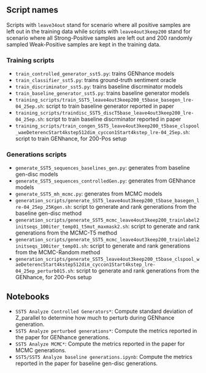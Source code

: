 ##  Script names
Scripts with `leave34out` stand for scenario where all positive samples are left out in the training data while scripts with `leave4out3keep200` stand for scenario where all Strong-Positive samples are left out and 200 randomly sampled Weak-Positive samples are kept in the training data.  

###  Training scripts
- `train_controlled_generator_sst5.py`: trains GENhance models  
- `train_classifier_sst5.py`: trains ground-truth sentiment oracle  
- `train_discriminator_sst5.py`: trains baseline discrminator models  
- `train_baseline_generator_sst5.py`: trains baseline generator models  
- `training_scripts/train_SST5_leave4out3keep200_t5base_basegen_lre-04_25ep.sh`: script to train baseline generator reported in paper  
- `training_scripts/traindisc_SST5_discT5base_leave4out3keep200_lre-04_25ep.sh`: script to train baseline discrminator reported in paper  
- `training_scripts/train_congen_SST5_leave4out3keep200_t5base_clspool_waeDeterencStart4kstep512dim_cyccon1Start4kstep_lre-04_25ep.sh`: script to train GENhance, for 200-Pos setup  


###  Generations scripts
- `generate_SST5_sequences_baselines_gen.py`: generates from baseline gen-disc models  
- `generate_SST5_sequences_controlledGen.py`: generates from GENhance models  
- `generate_SST5_mh_mcmc.py`: generates from MCMC models  
- `generation_scripts/generate_SST5_leave4out3keep200_t5base_basegen_lre-04_25ep_25Kgen.sh`: script to generate and rank generations from the baseline gen-disc method  
- `generation_scripts/generate_SST5_mcmc_leave4out3keep200_trainlabel2initseqs_100iter_temp01_t5mut_maxmask2.sh`: script to generate and rank generations from the MCMC-T5 method  
- `generation_scripts/generate_SST5_mcmc_leave4out3keep200_trainlabel2initseqs_100iter_temp01.sh`: script to generate and rank generations from the MCMC-Random method  
- `generation_scripts/generate_SST5_leave4out3keep200_t5base_clspool_waeDeterencStart4kstep512dim_cyccon1Start4kstep_lre-04_25ep_perturb015.sh`: script to generate and rank generations from the GENhance, for 200-Pos setup  


##  Notebooks
- `SST5 Analyze Controlled Generators*`: Compute standard deviation of Z_parallel to determine how much to perturb during GENhance generation.  
- `SST5 Analyze perturbed generations*`: Compute the metrics reported in the paper for GENhance generations.  
- `SST5 Analyze MCMC*`: Compute the metrics reported in the paper for MCMC generations.  
- `SST5/SST5 Analyze baseline generations.ipynb`: Compute the metrics reported in the paper for baseline gen-disc generations.  

